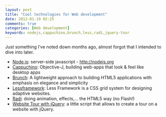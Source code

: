 ```yaml
---
layout: post
title: "Cool technologies for Web development"
date: 2012-01-19 02:25
comments: true
categories: [Web development]
keywords: nodejs,cappuchino,brunch,less,radi,jquery-tour
---
```

Just something I’ve noted down months ago, almost forgot that I intended to dive into later.

* [Node.js](http://cappuccino.org/): server-side javascript - http://nodejs.org
* [Cappuchino](http://cappuccino.org/): Objective-J, building web-apps that look & feel like desktop apps
* [Brunch](http://brunchwithcoffee.com/): A lightweight approach to building HTML5 applications with emphasis on elegance and simplicity
* [Lessframework](http://lessframework.com/): Less Framework is a CSS grid system for designing adaptive web­sites.
* [Radi](http://radiapp.com): doing animation, effects,... the HTML5 way (no Flash!)
* [Website Tour with jQuery](http://tympanus.net/codrops/2010/12/21/website-tour/): a little script that allows to create a tour on a website with jQuery.
